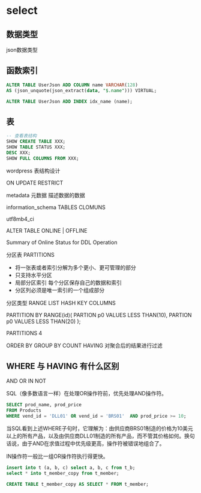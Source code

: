 # select

## 数据类型

json数据类型

## 函数索引

~~~SQL
ALTER TABLE UserJson ADD COLUMN name VARCHAR(128)
AS (json_unquote(json_extract(data, "$.name"))) VIRTUAL;

ALTER TABLE UserJson ADD INDEX idx_name (name);
~~~

## 表

~~~SQL
-- 查看表结构
SHOW CREATE TABLE XXX;
SHOW TABLE STATUS XXX;
DESC XXX;
SHOW FULL COLUMNS FROM XXX;
~~~

wordpress 表结构设计

ON UPDATE RESTRICT

metadata 元数据 描述数据的数据

information_schema TABLES CLOMUNS

utf8mb4_ci

ALTER TABLE ONLINE | OFFLINE

Summary of Online Status for DDL Operation

分区表 PARTITIONS

- 将一张表或者索引分解为多个更小、更可管理的部分
- 只支持水平分区
- 局部分区索引
  每个分区保存自己的数据和索引
- 分区列必须是唯一索引的一个组成部分

分区类型 RANGE LIST HASH KEY COLUMNS

PARTITION BY RANGE(id)(
  PARTION p0 VALUES LESS THAN(10),
  PARTION p0 VALUES LESS THAN(20)
);

PARTITIONS 4

ORDER BY
GROUP BY
COUNT
HAVING 对聚合后的结果进行过滤

## WHERE 与 HAVING 有什么区别

AND OR IN NOT

SQL（像多数语言一样）在处理OR操作符前，优先处理AND操作符。

~~~SQL
SELECT prod_name, prod_price 
FROM Products 
WHERE vend_id = 'DLL01' OR vend_id = 'BRS01'  AND prod_price >= 10;
~~~

当SQL看到上述WHERE子句时，它理解为：由供应商BRS01制造的价格为10美元以上的所有产品，以及由供应商DLL01制造的所有产品，而不管其价格如何。换句话说，由于AND在求值过程中优先级更高，操作符被错误地组合了。

IN操作符一般比一组OR操作符执行得更快。

~~~SQL
insert into t (a, b, c) select a, b, c from t_b;
select * into t_member_copy from t_member;

CREATE TABLE t_member_copy AS SELECT * FROM t_member;
~~~

